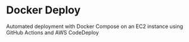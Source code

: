 # **Docker Deploy**

Automated deployment with Docker Compose on an EC2 instance using GitHub Actions
and AWS CodeDeploy
